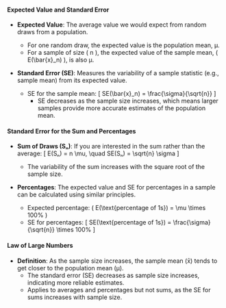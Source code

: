 
#### Expected Value and Standard Error
- **Expected Value**: The average value we would expect from random draws from a population.
  - For one random draw, the expected value is the population mean, μ.
  - For a sample of size \( n \), the expected value of the sample mean, \( E(\bar{x}_n) \), is also μ.

- **Standard Error (SE)**: Measures the variability of a sample statistic (e.g., sample mean) from its expected value.
  - SE for the sample mean: 
    \[
    SE(\bar{x}_n) = \frac{\sigma}{\sqrt{n}}
    \]
    - SE decreases as the sample size increases, which means larger samples provide more accurate estimates of the population mean.
  
#### Standard Error for the Sum and Percentages
- **Sum of Draws (Sₙ)**: If you are interested in the sum rather than the average:
  \[
  E(Sₙ) = n \mu, \quad SE(Sₙ) = \sqrt{n} \sigma
  \]
  - The variability of the sum increases with the square root of the sample size.
  
- **Percentages**: The expected value and SE for percentages in a sample can be calculated using similar principles.
  - Expected percentage: \( E(\text{percentage of 1s}) = \mu \times 100\% \)
  - SE for percentages:
    \[
    SE(\text{percentage of 1s}) = \frac{\sigma}{\sqrt{n}} \times 100\%
    \]

#### Law of Large Numbers
- **Definition**: As the sample size increases, the sample mean (x̄) tends to get closer to the population mean (μ).
  - The standard error (SE) decreases as sample size increases, indicating more reliable estimates.
  - Applies to averages and percentages but not sums, as the SE for sums increases with sample size.

